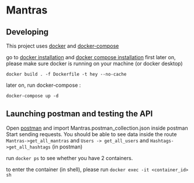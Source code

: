 # Mantras

## Developing
This project uses [docker](https://docs.docker.com/)
and [docker-compose](https://docs.docker.com/compose)

go to [docker installation](https://docs.docker.com/engine/install/)
and [docker compose installation](https://docs.docker.com/compose/install/) first
later on, please make sure docker is running on your machine (or docker desktop)
```
docker build . -f Dockerfile -t hey --no-cache
```
later on, run docker-compose :
```
docker-compose up -d
```
## Launching postman and testing the API
Open [postman](http://www.postman.com) and import Mantras.postman_collection.json inside postman
Start sending requests. You should be able to see data inside the route 
`Mantras->get_all_mantras`  and `Users -> get_all_users`
and `Hashtags->get_all_hashtags` (in postman)


run `docker ps` to see whether you have 2 containers. 

to enter the container (in shell), please run `docker exec -it <container_id> sh`


